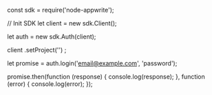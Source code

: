 const sdk = require('node-appwrite');

// Init SDK
let client = new sdk.Client();

let auth = new sdk.Auth(client);

client
    .setProject('')
;

let promise = auth.login('email@example.com', 'password');

promise.then(function (response) {
    console.log(response);
}, function (error) {
    console.log(error);
});